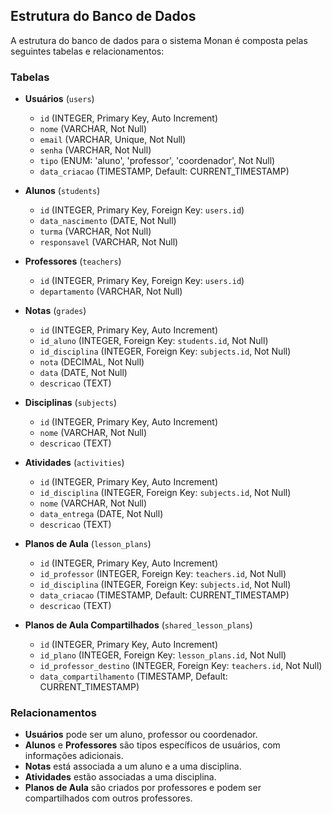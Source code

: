 ## Estrutura do Banco de Dados

A estrutura do banco de dados para o sistema Monan é composta pelas seguintes tabelas e relacionamentos:

### Tabelas

- **Usuários** (`users`)
  - `id` (INTEGER, Primary Key, Auto Increment)
  - `nome` (VARCHAR, Not Null)
  - `email` (VARCHAR, Unique, Not Null)
  - `senha` (VARCHAR, Not Null)
  - `tipo` (ENUM: 'aluno', 'professor', 'coordenador', Not Null)
  - `data_criacao` (TIMESTAMP, Default: CURRENT_TIMESTAMP)

- **Alunos** (`students`)
  - `id` (INTEGER, Primary Key, Foreign Key: `users.id`)
  - `data_nascimento` (DATE, Not Null)
  - `turma` (VARCHAR, Not Null)
  - `responsavel` (VARCHAR, Not Null)

- **Professores** (`teachers`)
  - `id` (INTEGER, Primary Key, Foreign Key: `users.id`)
  - `departamento` (VARCHAR, Not Null)

- **Notas** (`grades`)
  - `id` (INTEGER, Primary Key, Auto Increment)
  - `id_aluno` (INTEGER, Foreign Key: `students.id`, Not Null)
  - `id_disciplina` (INTEGER, Foreign Key: `subjects.id`, Not Null)
  - `nota` (DECIMAL, Not Null)
  - `data` (DATE, Not Null)
  - `descricao` (TEXT)

- **Disciplinas** (`subjects`)
  - `id` (INTEGER, Primary Key, Auto Increment)
  - `nome` (VARCHAR, Not Null)
  - `descricao` (TEXT)

- **Atividades** (`activities`)
  - `id` (INTEGER, Primary Key, Auto Increment)
  - `id_disciplina` (INTEGER, Foreign Key: `subjects.id`, Not Null)
  - `nome` (VARCHAR, Not Null)
  - `data_entrega` (DATE, Not Null)
  - `descricao` (TEXT)

- **Planos de Aula** (`lesson_plans`)
  - `id` (INTEGER, Primary Key, Auto Increment)
  - `id_professor` (INTEGER, Foreign Key: `teachers.id`, Not Null)
  - `id_disciplina` (INTEGER, Foreign Key: `subjects.id`, Not Null)
  - `data_criacao` (TIMESTAMP, Default: CURRENT_TIMESTAMP)
  - `descricao` (TEXT)

- **Planos de Aula Compartilhados** (`shared_lesson_plans`)
  - `id` (INTEGER, Primary Key, Auto Increment)
  - `id_plano` (INTEGER, Foreign Key: `lesson_plans.id`, Not Null)
  - `id_professor_destino` (INTEGER, Foreign Key: `teachers.id`, Not Null)
  - `data_compartilhamento` (TIMESTAMP, Default: CURRENT_TIMESTAMP)

### Relacionamentos

- **Usuários** pode ser um aluno, professor ou coordenador.
- **Alunos** e **Professores** são tipos específicos de usuários, com informações adicionais.
- **Notas** está associada a um aluno e a uma disciplina.
- **Atividades** estão associadas a uma disciplina.
- **Planos de Aula** são criados por professores e podem ser compartilhados com outros professores.

